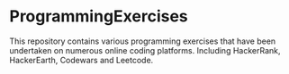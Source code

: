 # ProgrammingExercises
This repository contains various programming exercises that have been undertaken on numerous online coding platforms.  Including HackerRank, HackerEarth, Codewars and Leetcode.
